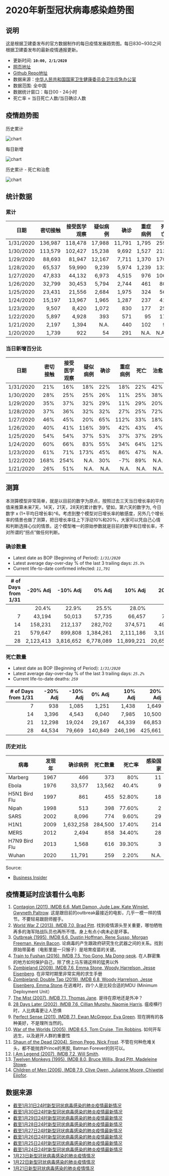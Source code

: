 # 2020年新型冠状病毒感染趋势图

## 说明

这是根据卫建委发布的官方数据制作的每日疫情发展趋势图。每日830~930之间根据卫建委发布的最新疫情通报更新。

- 更新时间: **`10:00, 2/1/2020`**
- [网页地址](https://zire.github.io/pandemic2020/)
- [Github Repo地址](https://github.com/zire/pandemic2020)
- 数据来源：[中华人民共和国国家卫生健康委员会卫生应急办公室](http://www.nhc.gov.cn/)
- 数据范围: 全中国
- 数据统计窗口：每日00 - 24小时
- 死亡率 = 当日死亡人数/当日确诊人数

## 疫情趋势图

历史累计

![chart](charts/pandemic_chart_YTD_all.png)

每日新增

![chart](charts/pandemic_chart_Net_New_all.png)

历史累计 - 死亡和治愈

![chart](charts/pandemic_chart_LTD_DnC.png)

## 统计数据

### 累计

| 日期 | 密切接触 | 接受医学观察 | 疑似病例 | 确诊 | 重症病例 | 死亡 | 治愈|
| --- | ---: | ---: | ---: | ---: | ---: | ---: | ---: |
|1/31/2020|136,987|118,478|17,988|11,791|1,795|259|243|
|1/30/2020|113,579|102,427|15,238|9,692|1,527|213|171|
|1/29/2020|88,693|81,947|12,167|7,711|1,370|170|124|
|1/28/2020|65,537|59,990|9,239|5,974|1,239|132|103|
|1/27/2020|47,833|44,132|6,973|4,515|976|106|60|
|1/26/2020|32,799|30,453|5,794|2,744|461|80|51|
|1/25/2020 | 23,431 | 21,556| 2,684|1,975| 324|56|49|
|1/24/2020|15,197|13,967|1,965|1,287|237|41|38|
|1/23/2020|9,507|8,420|1,072|830|177|25|34|
|1/22/2020|5,897|4,928|393|571|95|17|N.A.|
|1/21/2020|2,197| 1,394| N.A. |440|102|9|N.A.|
|1/20/2020|1,739|922|54|291|N.A.|N.A.|N.A.|

### 当日新增百分比

| 日期 | 密切接触 | 接受医学观察 | 疑似病例 | 确诊 | 重症病例 | 死亡 | 治愈 |死亡率|
| --- | ---: | ---: | ---: | ---: | ---: | ---: | ---:| ---: |
|1/31/2020|21%|16%|18%|22%|18%|22%|42%|2.20%|
|1/30/2020|28%|25%|25%|26%|11%|25%|38%|2.20%|
|1/29/2020|35%|37%|32%|29%|11%|29%|20%|2.20%|
|1/28/2020|37%|36%|32%|32%|27%|25%|72%|2.21%|
|1/27/2020|46%|45%|20%|65%|112%|33%|18%|2.35%|
|1/26/2020|40%|41%|116%|39%|42%|43%|4%|2.92%|
|1/25/2020|54%|54%|37%|53%|37%|37%|29%|2.84%|
|1/24/2020|60%|66%|83%|55%|34%|64%|12%|3.19%|
|1/23/2020|61%|71%|173%|45%|86%|47%|N.A.|3.01%|
|1/22/2020|168%|254%|N.A.|30%|-7%|89%|N.A.|2.98%|
|1/21/2020|26%| 51%| N.A. |N.A.|N.A.|N.A.|N.A.|N.A.|

## 测算 

本测算模型非常简单，就是以目前的数字为原点，按照过去三天当日增长率的平均值来推算未来7天，14天，21天，28天的累计数字。譬如，第六天的数字为, 今日数字 x (1+平均日增长率)^6。考虑到整个模型对日增长率的敏感度，另外几个增长率的情景也做了测算，把日增长率往上下浮动10%和20%，大家可以凭自己心情和判断选择心仪的情景。这个模型唯一的原始参数就是目前的数字和日增长率，不对所谓的“拐点”做任何判断。

###  确诊数量

- Latest date as BOP (Beginning of Period): *`1/31/2020`*
- Latest average day-over-day % of the last 3 trailing days: *`25.5%`*
- Current life-to-date confirmed infected: *`11,791`*

| # of Days from 1/31 | -20% Adj | -10% Adj | 0% Adj | 10% Adj | 20% Adj |
| ---: |---: |---: |---: |---: |---:|
| | 20.4% |22.9%| 25.5%| 28.0%| 30.6%|
|7 | 43,194| 50,013|57,735|66,457|76,285|
|14|158,231|212,137|282,702|374,571|493,551| 
|21|579,647|899,808|1,384,261|2,111,186|3,193,178| 
|28|2,123,413|3,816,652|6,778,089|11,899,221|20,659,222|

### 死亡数量

- Latest date as BOP (Beginning of Period): *`1/31/2020`*
- Latest average day-over-day % of the last 3 trailing days: *`25.2%`*
- Current life-to-date deaths: *`259`*

| # of Days from 1/31 | -20% Adj | -10% Adj | 0% Adj | 10% Adj | 20% Adj |
| ---: |---: |---: |---: |---: |---:|
|7|	 938| 	 1,085| 	 1,251| 	 1,438| 	 1,649| 
|14|	 3,396|4,543 	 |6,040 	 |7,985| 	 10,500 
|21|	 12,298| 	 19,024| 	 29,167| 	 44,339| 66,853| 
|28|	 44,534| 	 79,669| 	 140,849| 	 246,196| 425,661| 

### 历史对比

|病毒|发现年|确诊病例|死亡数量|死亡率|感染国家|
|---|---|---:|---:|---:|---:|
|Marberg|1967|466|373|80%|11|
|Ebola|1976|33,577|13,562|40.4%|9|
|H5N1 Bird Flu|1997|861|455|52.80%|18|
|Nipah|1998|513|398|77.60%|2|
|SARS|2002|8,096|774|9.60%|29|
|H1N1|2009|1,632,258|284,500|17.40%|214|
|MERS|2012|2,494|858|34.40%|28|
|H7N9 Bird Flu|2013|1,568|616|39.30%|3|
|Wuhan|2020| 11,791|259|2.20%|N.A.|

Source:
- [Business Insider](https://www.businessinsider.com/wuhan-coronavirus-cases-total-sars-pandemic-cases-2020-1?r=US&IR=T)

## 疫情蔓延时应该看什么电影

1. [Contagion (2011), IMDB 6.6, Matt Damon, Jude Law, Kate Winslet, Gwyneth Paltrow](https://www.imdb.com/title/tt1598778/). 这是跟目前的outbreak最接近的电影，几乎一模一样的情节。不要轻易跟厨师握手。
2. [World War Z (2013), IMDB 7.0, Brad Pitt](https://www.imdb.com/title/tt0816711/). 找到疫情源头至关重要，哪怕牺牲再多的海军陆战队员也再所不惜。身上有点小病未必是坏事。
3. [Outbreak (1995), IMDB 6.6, Dustin Hoffman, Rene Susso, Morgan Freeman, Kevin Bacon](https://www.imdb.com/title/tt0114069/). 论病毒的产生跟政府研究生化武器之间的关系。找到原始带菌者（电影里是一只猴子）是培育疫苗的关键。
4. [Train to Fushan (2016), IMDB 7.5, Yoo Gong, Ma Dong-seok](https://www.imdb.com/title/tt5700672/). 在人群密集的地方如何保护自己，除了傍上马东锡这样的猛男以外
5. [Zombieland (2009), IMDB 7.6, Emma Stone, Woody Harrelson, Jesse Eisenberg](https://www.imdb.com/title/tt1156398/). 在非常时期里非常实用的求生手册
6. [Zombieland: Double Tap (2019), IMDB 6.8, Woody Harrelson, Jesse Eisenberg, Emma Stone](https://www.imdb.com/title/tt1560220/).在逃难时，四个人是比较合适的MDU (Minimum Deployment Unit）
7. [The Mist (2007), IMDB 7.1, Thomas Jane](https://www.imdb.com/title/tt0884328/). 是待在原地还是外冲？
8. [28 Days Later (2002), IMDB 7.6, Cillian Murphy, Naomie Harris](https://www.imdb.com/title/tt0289043/). 瘟疫横行时，人比病毒更让人恐惧
9. [Perfect Sense (2011), IMDB 7.1, Ewan McGregor, Eva Green](https://www.imdb.com/title/tt1439572/). 现在拥有的各种美好，不是理所当然的。
10. [War of the Worlds (2005), IMDB 6.5, Tom Cruise, Tim Robbins](https://www.imdb.com/title/tt0407304/). 如何开车逃生，以及避开人群的重要性
11. [Shaun of the Dead (2004), Simon Pegg, Nick Frost](https://www.imdb.com/title/tt0365748/). 不管在何种危难关头，都不能抛弃Prince的黑胶, Batman Forever的则可以。
12. [I Am Legend (2007), IMDB 7.2, Will Smith](https://www.imdb.com/title/tt0480249/). 
13. [Twelven Monkeys (1995), IMDB 8.0, Bruce Willis, Brad Pitt, Madeleine Stowe](https://www.imdb.com/title/tt0114746/). 
14. [Children of Men (2006), IMDB 7.9, Clive Owen, Julianne Moore, Chiwetel Ejiofor](https://www.imdb.com/title/tt0206634/).

## 数据来源

- [截至1月31日24时新型冠状病毒感染的肺炎疫情最新情况](http://www.nhc.gov.cn/xcs/yqfkdt/202002/84faf71e096446fdb1ae44939ba5c528.shtml)
- [截至1月30日24时新型冠状病毒感染的肺炎疫情最新情况](http://www.nhc.gov.cn/xcs/yqtb/202001/a53e6df293cc4ff0b5a16ddf7b6b2b31.shtml)
- [截至1月29日24时新型冠状病毒感染的肺炎疫情最新情况](http://www.nhc.gov.cn/xcs/yqtb/202001/e71bd2e7a0824ca69f87bbf1bef2a3c9.shtml)
- [截至1月28日24时新型冠状病毒感染的肺炎疫情最新情况](http://www.nhc.gov.cn/xcs/yqtb/202001/1c259a68d81d40abb939a0781c1fe237.shtml)
- [截至1月27日24时新型冠状病毒感染的肺炎疫情最新情况](http://www.nhc.gov.cn/xcs/yqtb/202001/ec9fe7ea987d467d9462e7db509079e6.shtml)
- [截至1月26日24时新型冠状病毒感染的肺炎疫情最新情况](http://www.nhc.gov.cn/xcs/yqtb/202001/3882fdcdbfdc4b4fa4e3a829b62d518e.shtml)
- [截至1月25日24时新型冠状病毒感染的肺炎疫情最新情况](http://www.nhc.gov.cn/xcs/yqtb/202001/9614b05a8cac4ffabac10c4502fe517c.shtml)
- [截至1月24日24时新型冠状病毒感染的肺炎疫情最新情况](http://www.nhc.gov.cn/xcs/yqtb/202001/a7cf0437d1324aed9cc1b890b8ee29e6.shtml)
- [1月23日新型冠状病毒感染的肺炎疫情情况](http://www.nhc.gov.cn/xcs/yqtb/202001/5d19a4f6d3154b9fae328918ed2e3c8a.shtml)
- [1月22日新型冠状病毒感染的肺炎疫情情况](http://www.nhc.gov.cn/xcs/yqtb/202001/a3c8b5144067417889d8760254b1a7ca.shtml)
- [1月21日新型冠状病毒感染的肺炎疫情情况](http://www.nhc.gov.cn/xcs/yqtb/202001/930c021cdd1f46dc832fc27e0cc465c8.shtml)